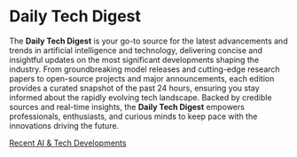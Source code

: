 # Daily Tech Digest

The **Daily Tech Digest** is your go-to source for the latest advancements and trends in artificial intelligence and technology, delivering concise and insightful updates on the most significant developments shaping the industry. From groundbreaking model releases and cutting-edge research papers to open-source projects and major announcements, each edition provides a curated snapshot of the past 24 hours, ensuring you stay informed about the rapidly evolving tech landscape. Backed by credible sources and real-time insights, the **Daily Tech Digest** empowers professionals, enthusiasts, and curious minds to keep pace with the innovations driving the future.

[Recent AI & Tech Developments](T1/Readme.md)
